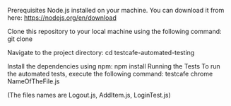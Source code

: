 Prerequisites
Node.js installed on your machine. You can download it from here: https://nodejs.org/en/download


Clone this repository to your local machine using the following command:
git clone <TestCafe>


Navigate to the project directory:
cd testcafe-automated-testing


Install the dependencies using npm:
npm install
Running the Tests
To run the automated tests, execute the following command:
testcafe chrome NameOfTheFile.js

(The files names are Logout.js, AddItem.js, LoginTest.js)





